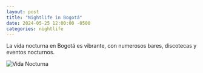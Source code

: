 ```yaml
---
layout: post
title: "Nightlife in Bogotá"
date: 2024-05-25 12:00:00 -0500
categories: nightlife
---
```


La vida nocturna en Bogotá es vibrante, con numerosos bares, discotecas y eventos nocturnos.

![Vida Nocturna](https://cdn.pixabay.com/photo/2016/11/29/03/53/bogota-1867193_960_720.jpg)
